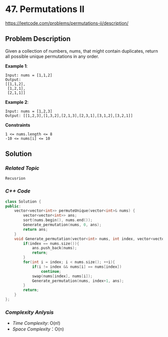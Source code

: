 # 47. Permutations II
https://leetcode.com/problems/permutations-ii/description/

## Problem Description

Given a collection of numbers, nums, that might contain duplicates, return all possible unique permutations in any order.

**Example 1**:
```
Input: nums = [1,1,2]
Output:
[[1,1,2],
 [1,2,1],
 [2,1,1]]
```
**Example 2**:
```
Input: nums = [1,2,3]
Output: [[1,2,3],[1,3,2],[2,1,3],[2,3,1],[3,1,2],[3,2,1]]
```

**Constraints**
```
1 <= nums.length <= 8
-10 <= nums[i] <= 10
```

## Solution

### _Related Topic_
    Recusrion

### _C++ Code_
```cpp
class Solution {
public:
    vector<vector<int>> permuteUnique(vector<int>& nums) {
        vector<vector<int>> ans;
        sort(nums.begin(), nums.end());
        Generate_permutation(nums, 0, ans);
        return ans;
    }
    void Generate_permutation(vector<int> nums, int index, vector<vector<int>> &ans){
        if(index == nums.size()){
            ans.push_back(nums);
            return;
        }
        for(int i = index; i < nums.size(); ++i){
            if(i != index && nums[i] == nums[index])
                continue;
            swap(nums[index], nums[i]);
            Generate_permutation(nums, index+1, ans);
        }
        return;
    }
};
```

### _Complexity Anlysis_
- _Time Complexity_: O(n!)
- _Space Complexity_：O(n)
